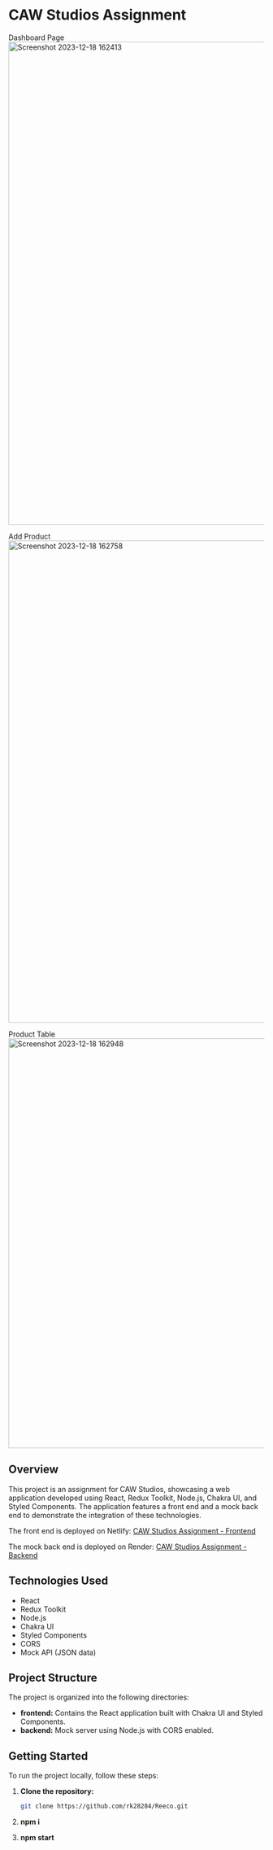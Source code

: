 # CAW Studios Assignment
Dashboard Page
<img width="950" alt="Screenshot 2023-12-18 162413" src="https://github.com/rk28284/Reeco/assets/112754760/68de01b0-56ef-4101-9de0-0bcd48d53f68">

Add Product 
<img width="948" alt="Screenshot 2023-12-18 162758" src="https://github.com/rk28284/Reeco/assets/112754760/09e3480a-a742-4d1b-bd67-306058cba975">


Product Table
<img width="806" alt="Screenshot 2023-12-18 162948" src="https://github.com/rk28284/Reeco/assets/112754760/30f4a5de-7dd9-43a9-a4b9-560d3cdef170">





## Overview

This project is an assignment for CAW Studios, showcasing a web application developed using React, Redux Toolkit, Node.js, Chakra UI, and Styled Components. The application features a front end and a mock back end to demonstrate the integration of these technologies.

The front end is deployed on Netlify: [CAW Studios Assignment - Frontend](https://657d509966e83a026a2cb33b--effulgent-hummingbird-586abb.netlify.app/)

The mock back end is deployed on Render: [CAW Studios Assignment - Backend](https://mockapirevision.onrender.com/data)

## Technologies Used

- React
- Redux Toolkit
- Node.js
- Chakra UI
- Styled Components
- CORS
- Mock API (JSON data)

## Project Structure

The project is organized into the following directories:

- **frontend:** Contains the React application built with Chakra UI and Styled Components.
- **backend:** Mock server using Node.js with CORS enabled.

## Getting Started

To run the project locally, follow these steps:

1. **Clone the repository:**

   ```bash
   git clone https://github.com/rk28284/Reeco.git

2. **npm i** <br/>
3. **npm start**
